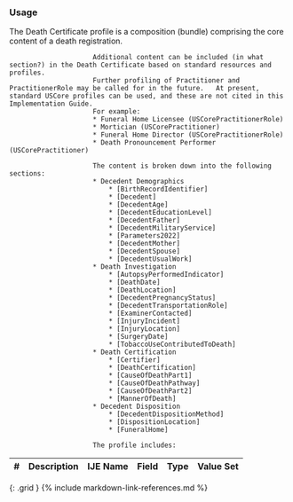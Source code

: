 ### Usage
The Death Certificate profile is a composition (bundle) comprising the core content of a death registration.

                         Additional content can be included (in what section?) in the Death Certificate based on standard resources and profiles.
                         Further profiling of Practitioner and PractitionerRole may be called for in the future.   At present, standard USCore profiles can be used, and these are not cited in this Implementation Guide.
                         For example:
                         * Funeral Home Licensee (USCorePractitionerRole)
                         * Mortician (USCorePractitioner)
                         * Funeral Home Director (USCorePractitionerRole)
                         * Death Pronouncement Performer (USCorePractitioner)

                         The content is broken down into the following sections:
                         * Decedent Demographics
                             * [BirthRecordIdentifier]
                             * [Decedent]
                             * [DecedentAge]
                             * [DecedentEducationLevel]
                             * [DecedentFather]
                             * [DecedentMilitaryService]
                             * [Parameters2022]
                             * [DecedentMother]
                             * [DecedentSpouse]
                             * [DecedentUsualWork]
                         * Death Investigation
                             * [AutopsyPerformedIndicator]
                             * [DeathDate]
                             * [DeathLocation]
                             * [DecedentPregnancyStatus]
                             * [DecedentTransportationRole]
                             * [ExaminerContacted]
                             * [InjuryIncident]
                             * [InjuryLocation]
                             * [SurgeryDate]
                             * [TobaccoUseContributedToDeath]
                         * Death Certification
                             * [Certifier]
                             * [DeathCertification]
                             * [CauseOfDeathPart1]
                             * [CauseOfDeathPathway]
                             * [CauseOfDeathPart2]
                             * [MannerOfDeath]
                         * Decedent Disposition
                             * [DecedentDispositionMethod]
                             * [DispositionLocation]
                             * [FuneralHome]

                         The profile includes:

| **#** |  **Description**   |  **IJE Name**   |  **Field**  |  **Type**  | **Value Set**  |
| ---------| ------------- | ------------ | -------------- | -------- | -------- |
{: .grid }
{% include markdown-link-references.md %}

